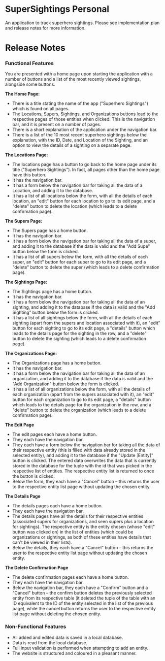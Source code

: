 # SuperSightings Personal
 An application to track superhero sightings. Please see implementation plan and release notes for more information.
 
 # **Release Notes**

### Functional Features

You are presented with a home page upon starting the application with a number of buttons and a list of the most recently viewed sightings, alongside some buttons.

**The Home Page:**

- There is a title stating the name of the app (&quot;Superhero Sightings&quot;) which is found on all pages.
- The Locations, Supers, Sightings, and Organizations buttons lead to the respective pages of those entities when clicked. This is the navigation bar, and it is present on a number of pages.
- There is a short explanation of the application under the navigation bar.
- There is a list of the 10 most recent superhero sightings below the explanation, with the ID, Date, and Location of the Sighting, and an option to view the details of a sighting on a separate page.

**The Locations Page:**

- The locations page has a button to go back to the home page under its title (&quot;Superhero Sightings&quot;). In fact, all pages other than the home page have this button.
- It has the navigation bar.
- It has a form below the navigation bar for taking all the data of a Location, and adding it to the database.
- It has a list of all locations below the form, with all the details of each location, an &quot;edit&quot; button for each location to go to its edit page, and a &quot;delete&quot; button to delete the location (which leads to a delete confirmation page).

**The Supers Page:**

- The Supers page has a home button.
- It has the navigation bar.
- It has a form below the navigation bar for taking all the data of a super, and adding it to the database if the data is valid and the &quot;Add Supe&quot; button below the form is clicked.
- It has a list of all supers below the form, with all the details of each super, an &quot;edit&quot; button for each super to go to its edit page, and a &quot;delete&quot; button to delete the super (which leads to a delete confirmation page).

**The Sightings Page:**

- The Sightings page has a home button.
- It has the navigation bar.
- It has a form below the navigation bar for taking all the data of an sighting, and adding it to the database if the data is valid and the &quot;Add Sighting&quot; button below the form is clicked.
- It has a list of all sightings below the form, with all the details of each sighting (apart from the supers and location associated with it), an &quot;edit&quot; button for each sighting to go to its edit page, a &quot;details&quot; button which leads to the details page for the sighting in the row, and a &quot;delete&quot; button to delete the sighting (which leads to a delete confirmation page).

**The Organizations Page:**

- The Organizations page has a home button.
- It has the navigation bar.
- It has a form below the navigation bar for taking all the data of an organization, and adding it to the database if the data is valid and the &quot;Add Organization&quot; button below the form is clicked.
- It has a list of all organizations below the form, with all the details of each organization (apart from the supers associated with it), an &quot;edit&quot; button for each organization to go to its edit page, a &quot;details&quot; button which leads to the details page for the organization in the row, and a &quot;delete&quot; button to delete the organization (which leads to a delete confirmation page).

**The Edit Page**

- The edit pages each have a home button.
- They each have the navigation bar.
- They each have a form below the navigation bar for taking all the data of their respective entity (this is filled with data already stored in the selected entity), and adding it to the database if the &quot;Update [Entity]&quot; button is clicked. The entered data overwrites the data that is currently stored in the database for the tuple with the id that was picked in the respective list of entities. The respective entity list is returned to once the button is clicked.
- Below the form, they each have a &quot;Cancel&quot; button – this returns the user to the respective entity list page without updating the chosen entity.

**The Details Page**

- The details pages each have a home button.
- They each have the navigation bar.
- The details pages have all the details for their respective entities (associated supers for organizations, and seen supers plus a location for sightings). The respective entity is the entity chosen (whose &quot;edit&quot; button was clicked on) in the list of entities (which could be organizations or sightings, as both of these entities have details that can&#39;t be viewed in their lists).
- Below the details, they each have a &quot;Cancel&quot; button – this returns the user to the respective entity list page without updating the chosen entity.

**The Delete Confirmation Page**

- The delete confirmation pages each have a home button.
- They each have the navigation bar.
- Below the navigation bar, they each have a &quot;Confirm&quot; button and a &quot;Cancel&quot; button – the confirm button deletes the previously selected entity from its respective table (it deleted the tuple of the table with an ID equivalent to the ID of the entity selected in the list of the previous page), while the cancel button returns the user to the respective entity list page without deleting the chosen entity.

### Non-Functional Features

- All added and edited data is saved in a local database.
- Data is read from the local database.
- Full input validation is performed when attempting to add an entity.
- The website is structured and coloured in a pleasant manner.

